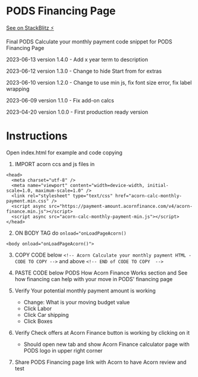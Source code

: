 # PODS Financing Page

[See on StackBlitz ⚡️](https://stackblitz.com/edit/web-platform-rgurtc)

Final PODS Calculate your monthly payment code snippet for PODS Financing Page

2023-06-13 version 1.4.0 - Add x year term to description

2023-06-12 version 1.3.0 - Change to hide Start from for extras

2023-06-10 version 1.2.0 - Change to use min js, fix font size error, fix label wrapping

2023-06-09 version 1.1.0 - Fix add-on calcs

2023-04-20 version 1.0.0 - First production ready version


# Instructions
Open index.html for example and code copying

1. IMPORT acorn ccs and js files in <head>
```
<head>
  <meta charset="utf-8" />
  <meta name="viewport" content="width=device-width, initial-scale=1.0, maximum-scale=1.0" />
  <link rel="stylesheet" type="text/css" href="acorn-calc-monthly-payment.min.css" />
  <script async src="https://payment-amount.acornfinance.com/v4/acorn-finance.min.js"></script>
  <script async src="acorn-calc-monthly-payment-min.js"></script>
</head>
```

2. ON BODY TAG do `onload="onLoadPageAcorn()`
```
<body onload="onLoadPageAcorn()">
```

3. COPY CODE below 
  `<!-- Acorn Calculate your monthly payment HTML - CODE TO COPY -->` 
    and above 
  `<!-- END of CODE TO COPY  -->`

4. PASTE CODE below PODS How Acorn Finance Works section and See how financing can help with your move in PODS' financing page

5. Verify Your potential monthly payment amount is working
    - Change: What is your moving budget value
    - Click Labor
    - Click Car shipping
    - Click Boxes

6. Verify Check offers at Acorn Finance button is working by clicking on it
    - Should open new tab and show Acorn Finance calculator page with PODS logo in upper right corner

7. Share PODS Financing page link with Acorn to have Acorn review and test

